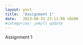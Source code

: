 ```yaml
---
layout: post
title:  "Assignment 1"
date:   2023-08-31 23:11:00 +0200
#categories: jekyll update
---
```


Assignment 1




